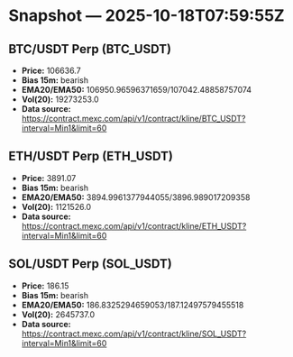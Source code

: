 # Snapshot — 2025-10-18T07:59:55Z

## BTC/USDT Perp (BTC_USDT)
- **Price:** 106636.7
- **Bias 15m:** bearish
- **EMA20/EMA50:** 106950.96596371659/107042.48858757074
- **Vol(20):** 19273253.0
- **Data source:** https://contract.mexc.com/api/v1/contract/kline/BTC_USDT?interval=Min1&limit=60

## ETH/USDT Perp (ETH_USDT)
- **Price:** 3891.07
- **Bias 15m:** bearish
- **EMA20/EMA50:** 3894.9961377944055/3896.989017209358
- **Vol(20):** 1121526.0
- **Data source:** https://contract.mexc.com/api/v1/contract/kline/ETH_USDT?interval=Min1&limit=60

## SOL/USDT Perp (SOL_USDT)
- **Price:** 186.15
- **Bias 15m:** bearish
- **EMA20/EMA50:** 186.8325294659053/187.12497579455518
- **Vol(20):** 2645737.0
- **Data source:** https://contract.mexc.com/api/v1/contract/kline/SOL_USDT?interval=Min1&limit=60

